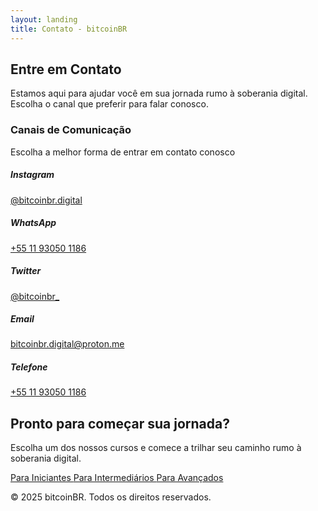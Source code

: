 ```yaml
---
layout: landing
title: Contato - bitcoinBR
---
```


<!-- Navigation Buttons -->
<div class="position-fixed top-0 end-0 p-3" style="z-index: 1000;">
    <div class="d-flex gap-2">
        <a href="/" class="btn btn-primary rounded-circle" title="Home">
            <i class="bi bi-house-fill"></i>
        </a>
        <a href="/cursos" class="btn btn-primary rounded-circle" title="Cursos">
            <i class="bi bi-book-fill"></i>
        </a>
        <a href="/contato" class="btn btn-primary rounded-circle" title="Contato">
            <i class="bi bi-envelope-fill"></i>
        </a>
        <a href="/agenda" class="btn btn-primary rounded-circle" title="Agenda">
            <i class="bi bi-calendar-check-fill"></i>
        </a>
    </div>
</div>

<!-- Hero Section -->
<section class="hero">
    <div class="container">
        <div class="row align-items-center">
            <div class="col-lg-8">
                <h1 class="display-4 fw-bold mb-4">Entre em Contato</h1>
                <p class="lead mb-4">Estamos aqui para ajudar você em sua jornada rumo à soberania digital. Escolha o canal que preferir para falar conosco.</p>
            </div>
        </div>
    </div>
</section>

<!-- Contact Section -->
<section class="py-5">
    <div class="container">
        <div class="row justify-content-center">
            <div class="col-md-8">
                <div class="card feature-card">
                    <div class="card-body p-4">
                        <div class="text-center mb-5">
                            <i class="bi bi-envelope display-4 text-primary mb-3"></i>
                            <h3 class="h2">Canais de Comunicação</h3>
                            <p class="text-muted">Escolha a melhor forma de entrar em contato conosco</p>
                        </div>
                        <div class="contact-info">
                            <!-- Social Media Links -->
                            <div class="d-flex align-items-center mb-4 p-3 rounded hover-bg">
                                <i class="bi bi-instagram text-primary me-3 fs-2"></i>
                                <div>
                                    <h5 class="mb-1">Instagram</h5>
                                    <p class="mb-0"><a href="https://www.instagram.com/bitcoinbr.digital/" target="_blank" rel="noopener noreferrer" class="text-decoration-none">@bitcoinbr.digital</a></p>
                                </div>
                            </div>
                            <div class="d-flex align-items-center mb-4 p-3 rounded hover-bg">
                                <i class="bi bi-whatsapp text-primary me-3 fs-2"></i>
                                <div>
                                    <h5 class="mb-1">WhatsApp</h5>
                                    <p class="mb-0"><a href="https://wa.me/5511930501186?text=" target="_blank" rel="noopener noreferrer" class="text-decoration-none">+55 11 93050 1186</a></p>
                                </div>
                            </div>
                            <div class="d-flex align-items-center mb-4 p-3 rounded hover-bg">
                                <i class="bi bi-twitter-x text-primary me-3 fs-2"></i>
                                <div>
                                    <h5 class="mb-1">Twitter</h5>
                                    <p class="mb-0"><a href="https://x.com/bitcoinbr_" target="_blank" rel="noopener noreferrer" class="text-decoration-none">@bitcoinbr_</a></p>
                                </div>
                            </div>
                            <!-- Contact Information -->
                            <div class="d-flex align-items-center mb-4 p-3 rounded hover-bg">
                                <i class="bi bi-envelope-fill text-primary me-3 fs-2"></i>
                                <div>
                                    <h5 class="mb-1">Email</h5>
                                    <p class="mb-0"><a href="mailto:bitcoinbr.digital@proton.me" class="text-decoration-none">bitcoinbr.digital@proton.me</a></p>
                                </div>
                            </div>
                            <div class="d-flex align-items-center p-3 rounded hover-bg">
                                <i class="bi bi-telephone-fill text-primary me-3 fs-2"></i>
                                <div>
                                    <h5 class="mb-1">Telefone</h5>
                                    <p class="mb-0"><a href="tel:+5511930501186" class="text-decoration-none">+55 11 93050 1186</a></p>
                                </div>
                            </div>
                        </div>
                    </div>
                </div>
            </div>
        </div>
    </div>
</section>

<!-- CTA Section -->
<section class="py-5 bg-primary text-white">
    <div class="container text-center">
        <h2 class="mb-4">Pronto para começar sua jornada?</h2>
        <p class="lead mb-4">Escolha um dos nossos cursos e comece a trilhar seu caminho rumo à soberania digital.</p>
        <div class="d-flex justify-content-center gap-3 flex-wrap">
            <a href="/cursos/primeiros-passos/" class="btn btn-light btn-lg">
                <i class="bi bi-1-circle me-2"></i>Para Iniciantes
            </a>
            <a href="/cursos/soberania-digital/" class="btn btn-light btn-lg">
                <i class="bi bi-2-circle me-2"></i>Para Intermediários
            </a>
            <a href="/cursos/mestre-autocustodia/" class="btn btn-light btn-lg">
                <i class="bi bi-3-circle me-2"></i>Para Avançados
            </a>
        </div>
    </div>
</section>

<!-- Footer -->
<footer class="py-4 bg-dark text-white">
    <div class="container text-center">
        <p class="mb-0">© 2025 bitcoinBR. Todos os direitos reservados.</p>
    </div>
</footer>

<style>
.hover-bg:hover {
    background-color: rgba(var(--bs-primary-rgb), 0.1);
    transition: background-color 0.3s ease;
}
</style> 